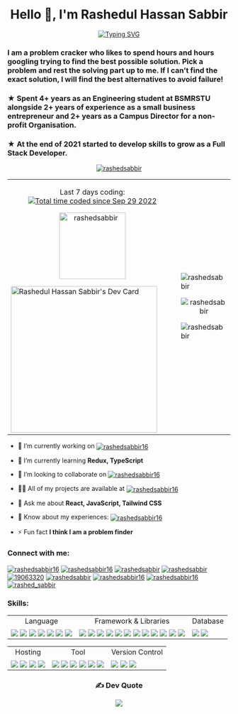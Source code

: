 <h1 align="center">Hello 👋, I'm Rashedul Hassan Sabbir</h1>
<p align='center'><a href="https://git.io/typing-svg"><img
            src="https://readme-typing-svg.demolab.com?font=Fira+Code&pause=1000&center=true&width=435&lines=Full+Stack+Developer;MERN+Stack+Developer;Frontend+Developer;Software+Developer;JavaScript+Developer;ReactJS+Developer"
            alt="Typing SVG" /></a></p>
<h3 align="left">I am a problem cracker who likes to spend hours and hours googling trying to find the best possible
    solution. Pick a problem and rest the solving part up to me. If I can’t find the exact solution, I will find the
    best alternatives to avoid failure!</h3>
<h3>★ Spent 4+ years as an Engineering student at BSMRSTU alongside 2+ years of experience as a small business
    entrepreneur and 2+ years as a Campus Director for a non-profit Organisation.</h3>
<h3>★ At the end of 2021 started to develop skills to grow as a Full Stack Developer.</h3>
<p align="center"> <a href="https://github.com/ryo-ma/github-profile-trophy"><img
            src="https://github-profile-trophy.vercel.app/?username=rashedsabbir" alt="rashedsabbir" /></a> </p>

<table>
    <tr>
        <td>
            <p align='center'><span height='10px'>Last 7 days coding: </span><a
                    href="https://wakatime.com/@c2d5312d-949f-46c0-9436-981f2bd1bbad"><img align='center'
                        src="https://wakatime.com/badge/user/c2d5312d-949f-46c0-9436-981f2bd1bbad.svg"
                        alt="Total time coded since Sep 29 2022" /></a></p>
            <p align="center"> <img
                    src="https://komarev.com/ghpvc/?username=rashedsabbir&label=Profile%20views&color=0e75b6&style=flat"
                    width='150' alt="rashedsabbir" /> </p>
            <a href="https://app.daily.dev/rashedsabbir"><img
                    src="https://api.daily.dev/devcards/e80303a73352446e8972d3b272ec8881.png?r=y7w" width="330"
                    alt="Rashedul Hassan Sabbir's Dev Card" /></a>
        </td>
        <td>
            <p><img src="https://github-readme-streak-stats.herokuapp.com/?user=rashedsabbir" alt="rashedsabbir" /></p>
            <p align='center'><img
                    src="https://github-readme-stats-rashedsabbir.vercel.app/api/top-langs?username=rashedsabbir&theme=vue&show_icons=true&locale=en&layout=compact"
                    alt="rashedsabbir" /></p>
            <p><img src="https://github-readme-stats-rashedsabbir.vercel.app/api?username=rashedsabbir&theme=gruvbox_light&show_icons=true&locale=en"
                    alt="rashedsabbir" /></p>
        </td>
    </tr>
</table>

- 🔭 I’m currently working on <a href="https://github.com/saklain71/performcamp" target="blank"><img align="center"
        src="https://img.shields.io/badge/-PerformCamp-D14836" alt="rashedsabbir16" /></a>

- 🌱 I’m currently learning **Redux, TypeScript**

- 👯 I’m looking to collaborate on <a href="https://github.com/rashedsabbir/Chunk-Manufacturer-Client"
    target="blank"><img align="center" src="https://img.shields.io/badge/-Chunk%20Manufacturer-FE7A16"
        alt="rashedsabbir16" /></a>

- 👨‍💻 All of my projects are available at <a href="https://rashed-sabbir-portfolio.web.app" target="blank"><img
        align="center" src="https://img.shields.io/badge/-My%20Portfolio-%231DA1F2" alt="rashedsabbir16" /></a>

- 💬 Ask me about **React, JavaScript, Tailwind CSS**

- 📄 Know about my experiences: <a
    href="https://drive.google.com/file/d/1z8dGKRaPVVWnlWiu5sVcOAja88XQr3cr/view?usp=sharing" target="blank"><img
        align="center" src="https://img.shields.io/badge/-View%20Resume-6DA55F" alt="rashedsabbir16" /></a>

- ⚡ Fun fact **I think I am a problem finder**

<h3 align="left">Connect with me:</h3>
<p align="left">
    <a href="mailto:rashedsabbir16@gmail.com" target="blank"><img align="center"
            src="https://img.shields.io/badge/Gmail-D14836?&logo=gmail&logoColor=white"
            alt="rashedsabbir16" /></a>
    <a href="https://wa.me/01622373408" target="blank"><img align="center"
            src="https://img.shields.io/badge/WhatsApp-25D366?&logo=whatsapp&logoColor=white"
            alt="rashedsabbir16" /></a>
    <a href="https://linkedin.com/in/rashedsabbir" target="blank"><img align="center"
            src="https://img.shields.io/badge/linkedin-%230077B5.svg?&logo=linkedin&logoColor=white"
            alt="rashedsabbir" /></a>
    <a href="https://www.leetcode.com/rashedsabbir" target="blank"><img align="center"
            src="https://img.shields.io/badge/LeetCode-000000?&logo=LeetCode&logoColor=#d16c06"
            alt="rashedsabbir" /></a>
    <a href="https://stackoverflow.com/users/19063320" target="blank"><img align="center"
            src="https://img.shields.io/badge/-Stackoverflow-FE7A16?&logo=stack-overflow&logoColor=white"
            alt="19063320" /></a>
    <a href="https://kaggle.com/rashedsabbir" target="blank"><img align="center"
            src="https://img.shields.io/badge/Kaggle-035a7d?&logo=kaggle&logoColor=white"
            alt="rashedsabbir" /></a>
    <a href="https://twitter.com/rashedsabbir16" target="blank"><img align="center"
            src="https://img.shields.io/badge/Twitter-%231DA1F2.svg?&logo=Twitter&logoColor=white"
            alt="rashedsabbir16" /></a>
    <a href="https://fb.com/rashedsabbir16" target="blank"><img align="center"
            src="https://img.shields.io/badge/Facebook-%231877F2.svg?&logo=Facebook&logoColor=white"
            alt="rashedsabbir16" /></a>
    <a href="https://instagram.com/rashed_sabbir" target="blank"><img align="center"
            src="https://img.shields.io/badge/Instagram-%23E4405F.svg?&logo=Instagram&logoColor=white"
            alt="rashed_sabbir" /></a>
</p>

<h3 align="left">Skills:</h3>
<table>
    <tr align='center'>
        <td>Language</td>
        <td>Framework & Libraries</td>
        <td>Database</td>
    </tr>
    <tr>
        <td><img align="center"
                src="https://img.shields.io/badge/html5-%23E34F26.svg?&logo=html5&logoColor=white" />
            <img align="center"
                src="https://img.shields.io/badge/css3-%231572B6.svg?&logo=css3&logoColor=white" />
            <img align="center"
                src="https://img.shields.io/badge/javascript-%23323330.svg?&logo=javascript&logoColor=%23F7DF1E" />
            <img align="center"
                src="https://img.shields.io/badge/latex-%23008080.svg?&logo=latex&logoColor=white" />
            <img align="center"
                src="https://img.shields.io/badge/markdown-%23000000.svg?&logo=markdown&logoColor=white" />
            <img align="center"
                src="https://img.shields.io/badge/typescript-%23007ACC.svg?&logo=typescript&logoColor=white" />
                <img align="center"
                src="https://img.shields.io/badge/Python-14354C?&logo=python&logoColor=white" />
        </td>
        <td><img align="center"
                src="https://img.shields.io/badge/bootstrap-%23563D7C.svg?&logo=bootstrap&logoColor=white" />
            <img align="center"
                src="https://img.shields.io/badge/express.js-%23404d59.svg?&logo=express&logoColor=%2361DAFB" />
            <img align="center"
                src="https://img.shields.io/badge/JWT-black?&logo=JSON%20web%20tokens" /> <img
                align="center"
                src="https://img.shields.io/badge/MUI-%230081CB.svg?&logo=mui&logoColor=white" />
            <img align="center"
                src="https://img.shields.io/badge/NPM-%23000000.svg?&logo=npm&logoColor=white" />
            <img align="center"
                src="https://img.shields.io/badge/node.js-6DA55F?&logo=node.js&logoColor=white" />
            <img align="center"
                src="https://img.shields.io/badge/react-%2320232a.svg?&logo=react&logoColor=%2361DAFB" />
            <img align="center"
                src="https://img.shields.io/badge/react_native-%2320232a.svg?&logo=react&logoColor=%2361DAFB" />
            <img align="center"
                src="https://img.shields.io/badge/React_Router-CA4245?&logo=react-router&logoColor=white" />
            <img align="center"
                src="https://img.shields.io/badge/React%20Hook%20Form-%23EC5990.svg?&logo=reacthookform&logoColor=white" />
            <img align="center"
                src="https://img.shields.io/badge/tailwindcss-%2338B2AC.svg?&logo=tailwind-css&logoColor=white" />
            <img align="center"
                src="https://img.shields.io/badge/Material--UI-0081CB?&logo=material-ui&logoColor=white" />
        </td>
        <td><img align="center"
                src="https://img.shields.io/badge/Firebase-039BE5?&logo=Firebase&logoColor=white" />
            <img align="center"
                src="https://img.shields.io/badge/MongoDB-%234ea94b.svg?&logo=mongodb&logoColor=white" />
        </td>
    </tr>
</table>
<table>
    <tr align='center'>
        <td>Hosting</td>
        <td>Tool</td>
        <td>Version Control</td>
    </tr>
    <tr>
        <td><img align="center"
                src="https://img.shields.io/badge/heroku-%23430098.svg?&logo=heroku&logoColor=white" />
            <img align="center"
                src="https://img.shields.io/badge/netlify-%23000000.svg?&logo=netlify&logoColor=#00C7B7" />
            <img align="center"
                src="https://img.shields.io/badge/Render-%46E3B7.svg?&logo=render&logoColor=white" />
            <img align="center"
                src="https://img.shields.io/badge/vercel-%23000000.svg?&logo=vercel&logoColor=white" />
        </td>
        <td><img align="center"
                src="https://img.shields.io/badge/Android%20Studio-3DDC84.svg?&logo=android-studio&logoColor=white" />
            <img align="center"
                src="https://img.shields.io/badge/Visual%20Studio%20Code-0078d7.svg?&logo=visual-studio-code&logoColor=white" />
            <img align="center"
                src="https://img.shields.io/badge/docker-%230db7ed.svg?&logo=docker&logoColor=white" />
            <img align="center"
                src="https://img.shields.io/badge/jira-%230A0FFF.svg?&logo=jira&logoColor=white" />
            <img align="center"
                src="https://img.shields.io/badge/Postman-FF6C37?&logo=postman&logoColor=white" />
            <img align="center"
                src="https://img.shields.io/badge/adobe%20photoshop-%2331A8FF.svg?&logo=adobe%20photoshop&logoColor=white" />
        </td>
        <td><img align="center"
                src="https://img.shields.io/badge/git-%23F05033.svg?&logo=git&logoColor=white" />
            <img align="center"
                src="https://img.shields.io/badge/github-%23121011.svg?&logo=github&logoColor=white" />
            <img align="center"
                src="https://img.shields.io/badge/gitpod-f06611.svg?&logo=gitpod&logoColor=white" />
        </td>
    </tr>
</table>
<div align='center'>

### ✍️ Dev Quote

![](https://quotes-github-readme.vercel.app/api?type=horizontal&theme=light)

</div>
